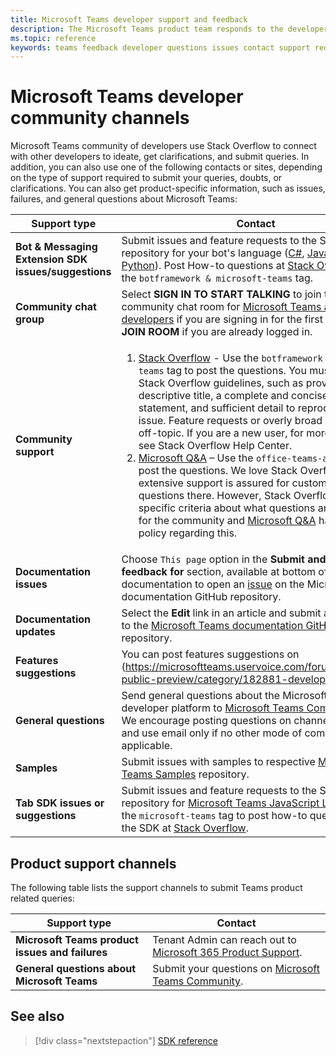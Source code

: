 ```yaml
---
title: Microsoft Teams developer support and feedback
description: The Microsoft Teams product team responds to the developer community across various feedback and support channels.
ms.topic: reference
keywords: teams feedback developer questions issues contact support request bugs contributions community discussions
---
```


# Microsoft Teams developer community channels

Microsoft Teams community of developers use Stack Overflow to connect with other developers to ideate, get clarifications, and submit queries. In addition, you can also use one of the following contacts or sites, depending on the type of support required to submit your queries, doubts, or clarifications. You can also get product-specific information, such as issues, failures, and general questions about Microsoft Teams:

|            **Support type**            |               **Contact**                                                                                  |
|-----------------------------------------------------|---------------------------------------------------------------------------------------------------------------------------------------------------------------------------------------------------------------------------------------------------------------------------------------------------------------------------------------------------------------------------------------------------------------------------------------------------------------------------------------------------|
|         **Bot & Messaging Extension SDK issues/suggestions**         | Submit issues and feature requests to the SDK repository for your bot's language ([C#](https://github.com/Microsoft/botbuilder-dotnet/), [Javascript](https://github.com/Microsoft/botbuilder-js), or [Python](https://github.com/Microsoft/botbuilder-python)). Post How-to questions at [Stack Overflow](https://stackoverflow.com/questions/tagged/botframework%20microsoft-teams) using the `botframework & microsoft-teams` tag.   |                                                                                                                              
|         **Community chat group**         |  Select **SIGN IN TO START TALKING** to join the informal community chat room for [Microsoft Teams app developers](https://gitter.im/OfficeDev/MicrosoftTeamsAppDev) if you are signing in for the first time. Select **JOIN ROOM** if you are already logged in.      |                                                                                                                                    
|            **Community support**             |     <ol><li> [Stack Overflow](https://stackoverflow.com/questions/tagged/microsoft-teams) - Use the `botframework & microsoft-teams` tag to post the questions. You must follow the Stack Overflow guidelines, such as provide a descriptive title, a complete and concise problem statement, and sufficient detail to reproduce your issue. Feature requests or overly broad questions are off-topic. If you are a new user, for more information, see Stack Overflow Help Center. </li>                                                                                                                                                                       <li>  [Microsoft Q&A](/answers/topics/office-teams-app-dev.html) – Use the `office-teams-app-dev` tag to post the questions. We love Stack Overflow and our extensive support is assured for customers who ask questions there. However, Stack Overflow has specific criteria about what questions are appropriate for the community and [Microsoft Q&A](/answers/topics/office-teams-app-dev.html) has an open policy regarding this.  </li> </ol>                                                                                            |
|  **Documentation issues**  |        Choose `This page` option in the **Submit and view feedback for** section, available at bottom of respective documentation to open an [issue](https://github.com/MicrosoftDocs/msteams-docs/issues) on the Microsoft Teams documentation GitHub repository.                                                                                                                                                                                            |
|  **Documentation updates**           |     Select the **Edit** link in an article and submit a pull request to the [Microsoft Teams documentation GitHub](https://github.com/MicrosoftDocs/msteams-docs) repository.                                                                                                                                                           |
|       **Features suggestions**       |                                                                                                                                                                      You can post features suggestions on (https://microsoftteams.uservoice.com/forums/555103-public-preview/category/182881-developer-platform.                                                                                                                                                                      |
|       **General questions**         |Send general questions about the Microsoft Teams developer platform to [Microsoft Teams Community Help](mailto:microsoftteamsdev@microsoft.com). We encourage posting questions on channels mentioned and use email only if no other mode of communication is applicable.                                                                                                                                                                      |
|        **Samples**         | Submit issues with samples to respective [Microsoft Teams Samples](/microsoftteams/platform/tutorials/code-samples) repository.|
|           **Tab SDK issues or suggestions**          |         Submit issues and feature requests to the SDK repository for [Microsoft Teams JavaScript Library](https://github.com/OfficeDev/microsoft-teams-library-js/issues). Use the `microsoft-teams` tag to post how-to questions about the SDK at [Stack Overflow](https://stackoverflow.com/questions/tagged/microsoft-teams).                                                                                                                                                                            |

## Product support channels
The following table lists the support channels to submit Teams product related queries:

|            **Support type**            |               **Contact**                                                                                  |
|-----------------------------------------------------|---------------------------------------------------------------------------------------------------------------------------------------------------------------------------------------------------------------------------------------------------------------------------------------------------------------------------------------------------------------------------------------------------------------------------------------------------------------------------------------------------|
|         **Microsoft Teams product issues and failures**          | Tenant Admin can reach out to [Microsoft 365 Product Support](/microsoft-365/admin/contact-support-for-business-products).                                                            |
|        **General questions about Microsoft Teams**        |  Submit your questions on [Microsoft Teams Community](https://answers.microsoft.com/en-us/msteams/forum).               |                                                           

## See also

> [!div class="nextstepaction"]
> [SDK reference](https://docs.microsoft.com/javascript/api/overview/msteams-client?view=msteams-client-js-latest&preserve-view=true)
